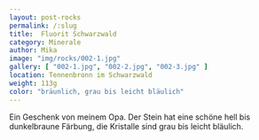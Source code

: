 ```yaml
---
layout: post-rocks
permalink: /:slug
title:  Fluorit Schwarzwald
category: Minerale
author: Mika
image: "img/rocks/002-1.jpg"
gallery: [ "002-1.jpg", "002-2.jpg", "002-3.jpg" ]
location: Tennenbronn im Schwarzwald
weight: 113g
color: "bräunlich, grau bis leicht bläulich"
---
```


Ein Geschenk von meinem Opa. Der Stein hat eine schöne hell bis dunkelbraune Färbung, die Kristalle sind grau bis leicht bläulich.